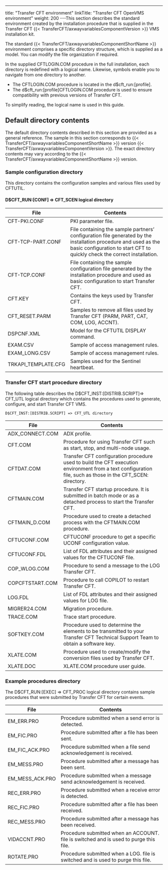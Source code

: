 ---
title: "Transfer CFT environment"
linkTitle: "Transfer CFT OpenVMS environment"
weight: 200
---This section describes the standard environment created by the installation procedure that is supplied in the Transfer CFT {{< TransferCFT/axwayvariablesComponentVersion  >}} VMS installation kit.

The standard {{< TransferCFT/axwayvariablesComponentShortName  >}} environment comprises a specific directory structure, which is supplied as a model. You can modify the file organization if required.

In the supplied CFTLOGIN.COM procedure in the full installation, each directory is redefined with a logical name. Likewise, symbols enable you to navigate from one directory to another.

* The CFTLOGIN.COM procedure is located in the d$cft_run:[profile].
* The d$cft_run:[profile]CFTLOGIN.COM procedure is used to ensure compatibility with previous versions of Transfer CFT.

To simplify reading, the logical name is used in this guide.

## Default directory contents

The default directory contents described in this section are provided as a general reference. The sample in this section corresponds to {{< TransferCFT/axwayvariablesComponentShortName  >}} version {{< TransferCFT/axwayvariablesComponentVersion  >}}. The exact directory contents may vary according to the {{< TransferCFT/axwayvariablesComponentShortName  >}} version.

### Sample configuration directory

This directory contains the configuration samples and various files used by CFTUTIL.

#### D$CFT_RUN:[CONF] => CFT_SCEN logical directory


| File  | Contents  |
| --- | --- |
| CFT-PKI.CONF  | PKI parameter file.  |
| CFT-TCP-PART.CONF  | File containing the sample partners’ configuration file generated by the installation procedure and used as the basic configuration to start CFT to quickly check the correct installation.  |
| CFT-TCP.CONF  | File containing the sample configuration file generated by the installation procedure and used as basic configuration to start Transfer CFT.  |
| CFT.KEY  | Contains the keys used by Transfer CFT.  |
| CFT_RESET.PARM  | Samples to remove all files used by Transfer CFT (PARM, PART, CAT, COM, LOG, ACCNT).  |
| DSPCNF.XML  | Model for the CFTUTIL DISPLAY command.  |
| EXAM.CSV  | Sample of access management rules.  |
| EXAM_LONG.CSV  | Sample of access management rules.  |
| TRKAPI_TEMPLATE.CFG  | Samples used for the Sentinel heartbeat.  |


### Transfer CFT start procedure directory

The following table describes the D$CFT_INST:[DISTRIB.SCRIPT]=> CFT_UTL logical directory which contains the procedures used to generate, configure, and start Transfer CFT VMS.

```
D$CFT_INST:[DISTRIB.SCRIPT] => CFT_UTL directory
```


| File  | Contents  |
| --- | --- |
| ADX_CONNECT.COM  | ADX profile.  |
| CFT.COM  | Procedure for using Transfer CFT such as start, stop, and multi-node usage.  |
| CFTDAT.COM  | Transfer CFT configuration procedure used to build the CFT execution environment from a text configuration file, such as those in the CFT_SCEN: directory.  |
| CFTMAIN.COM  | Transfer CFT startup procedure. It is submitted in batch mode or as a detached process to start the Transfer CFT.  |
| CFTMAIN_D.COM  | Procedure used to create a detached process with the CFTMAIN.COM procedure.  |
| CFTUCONF.COM  | CFTUCONF procedure to get a specific UCONF configuration value.  |
| CFTUCONF.FDL  | List of FDL attributes and their assigned values for the CFTUCONF file.  |
| COP_WLOG.COM  | Procedure to send a message to the LOG Transfer CFT.  |
| COPCFTSTART.COM  | Procedure to call COPILOT to restart Transfer CFT.  |
| LOG.FDL  | List of FDL attributes and their assigned values for LOG file.  |
| MIGRER24.COM  | Migration procedure.  |
| TRACE.COM  | Trace start procedure.  |
| SOFTKEY.COM  | Procedure used to determine the elements to be transmitted to your Transfer CFT Technical Support Team to obtain a software key.  |
| XLATE.COM  | Procedure used to create/modify the conversion files used by Transfer CFT.  |
| XLATE.DOC  | XLATE.COM procedure user guide.  |


### Example procedures directory

The D$CFT_RUN:[EXEC] => CFT_PROC logical directory contains sample procedures that were submitted by Transfer CFT for certain events.


| File  | Contents  |
| --- | --- |
| EM_ERR.PRO | Procedure submitted when a send error is detected. |
| EM_FIC.PRO | Procedure submitted after a file has been sent. |
| EM_FIC_ACK.PRO | Procedure submitted when a file send acknowledgement is received. |
| EM_MESS.PRO | Procedure submitted after a message has been sent. |
| EM_MESS_ACK.PRO | Procedure submitted when a message send acknowledgement is received. |
| REC_ERR.PRO | Procedure submitted when a receive error is detected. |
| REC_FIC.PRO | Procedure submitted after a file has been received. |
| REC_MESS.PRO | Procedure submitted after a message has been received. |
| VIDACCNT.PRO | Procedure submitted when an ACCOUNT. file is switched and is used to purge this file. |
| ROTATE.PRO  | Procedure submitted when a LOG. file is switched and is used to purge this file. |

